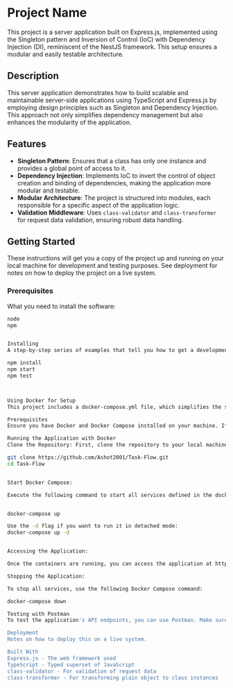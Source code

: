 # Project Name

This project is a server application built on Express.js, implemented using the Singleton pattern and Inversion of Control (IoC) with Dependency Injection (DI), reminiscent of the NestJS framework. This setup ensures a modular and easily testable architecture.

## Description

This server application demonstrates how to build scalable and maintainable server-side applications using TypeScript and Express.js by employing design principles such as Singleton and Dependency Injection. This approach not only simplifies dependency management but also enhances the modularity of the application.

## Features

- **Singleton Pattern**: Ensures that a class has only one instance and provides a global point of access to it.
- **Dependency Injection**: Implements IoC to invert the control of object creation and binding of dependencies, making the application more modular and testable.
- **Modular Architecture**: The project is structured into modules, each responsible for a specific aspect of the application logic.
- **Validation Middleware**: Uses `class-validator` and `class-transformer` for request data validation, ensuring robust data handling.

## Getting Started

These instructions will get you a copy of the project up and running on your local machine for development and testing purposes. See deployment for notes on how to deploy the project on a live system.

### Prerequisites

What you need to install the software:

```bash
node
npm


Installing
A step-by-step series of examples that tell you how to get a development environment running:

npm install
npm start
npm test



Using Docker for Setup
This project includes a docker-compose.yml file, which simplifies the setup process by containerizing the application and its dependencies. Follow these steps to use Docker to quickly get the application up and running.

Prerequisites
Ensure you have Docker and Docker Compose installed on your machine. If you do not have Docker installed, please follow the installation instructions on the official Docker website.

Running the Application with Docker
Clone the Repository: First, clone the repository to your local machine:

git clone https://github.com/Ashot2001/Task-Flow.git
cd Task-Flow


Start Docker Compose:

Execute the following command to start all services defined in the docker-compose.yml file. This command will build the application image and start all the services, including your application and any databases or other dependencies.


docker-compose up

Use the -d flag if you want to run it in detached mode:
docker-compose up -d


Accessing the Application:

Once the containers are running, you can access the application at http://localhost:PORT, where PORT is the port you have configured in your docker-compose.yml.

Stopping the Application:

To stop all services, use the following Docker Compose command:

docker-compose down

Testing with Postman
To test the application's API endpoints, you can use Postman. Make sure your Docker containers are running, and then send requests to http://localhost:PORT/api/endpoint, replacing PORT with the appropriate port number and endpoint with the actual API endpoint you wish to test. This allows you to interact with your application as if it were in a live production environment.

Deployment
Notes on how to deploy this on a live system.

Built With
Express.js - The web framework used
TypeScript - Typed superset of JavaScript
class-validator - For validation of request data
class-transformer - For transforming plain object to class instances
